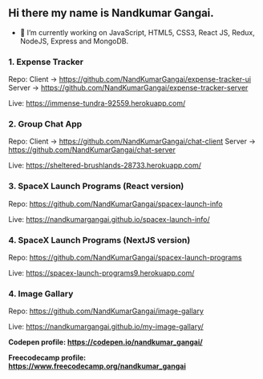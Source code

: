 ## Hi there my name is Nandkumar Gangai.
- 🔭 I’m currently working on JavaScript, HTML5, CSS3, React JS, Redux, NodeJS, Express and MongoDB.
<!--
**NandKumarGangai/NandKumarGangai** is a ✨ _special_ ✨ repository because its `README.md` (this file) appears on your GitHub profile.

Here are some ideas to get you started:

- 🔭 I’m currently working on ...
- 🌱 I’m currently learning ...
- 👯 I’m looking to collaborate on ...
- 🤔 I’m looking for help with ...
- 💬 Ask me about ...
- 📫 How to reach me: ...
- 😄 Pronouns: ...
- ⚡ Fun fact: ...
-->

### 1. Expense Tracker
Repo: Client -> https://github.com/NandKumarGangai/expense-tracker-ui Server -> https://github.com/NandKumarGangai/expense-tracker-server

Live: https://immense-tundra-92559.herokuapp.com/

### 2. Group Chat App
Repo: Client -> https://github.com/NandKumarGangai/chat-client Server -> https://github.com/NandKumarGangai/chat-server

Live: https://sheltered-brushlands-28733.herokuapp.com/

### 3. SpaceX Launch Programs (React version)
Repo: https://github.com/NandKumarGangai/spacex-launch-info

Live: https://nandkumargangai.github.io/spacex-launch-info/

### 4. SpaceX Launch Programs (NextJS version)
Repo: https://github.com/NandKumarGangai/spacex-launch-programs

Live: https://spacex-launch-programs9.herokuapp.com/

### 4. Image Gallary
Repo: https://github.com/NandKumarGangai/image-gallary

Live: https://nandkumargangai.github.io/my-image-gallary/

**Codepen profile: https://codepen.io/nandkumar_gangai/**

**Freecodecamp profile: https://www.freecodecamp.org/nandkumar_gangai**
